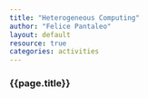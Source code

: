```yaml
---
title: "Heterogeneous Computing"
author: "Felice Pantaleo"
layout: default
resource: true
categories: activities
---
```



### {{page.title}}
